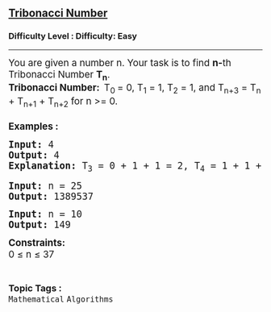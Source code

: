 <h2><a href="https://www.geeksforgeeks.org/problems/tribonacci-number/1?page=1&sortBy=latest">Tribonacci Number</a></h2><h3>Difficulty Level : Difficulty: Easy</h3><hr><div class="problems_problem_content__Xm_eO"><p><span style="font-size: 14pt;">You are given a number n. Your task is to find <strong>n-</strong>th Tribonacci Number <strong>T<sub>n</sub></strong>.<br><strong>Tribonacci Number:&nbsp;&nbsp;</strong>T<sub>0 </sub>= 0, T<sub>1</sub> = 1, T<sub>2</sub> = 1, and T<sub>n+3</sub> = T<sub>n</sub> + T<sub>n+1</sub> + T<sub>n+2</sub> for n &gt;= 0.<br><br><strong>Examples :</strong></span></p>
<pre><span style="font-size: 14pt;"><strong>Input: </strong>4
<strong>Output:</strong> 4
<strong>Explanation:</strong> T<sub>3</sub> = 0 + 1 + 1 = 2, T<sub>4</sub> = 1 + 1 + 2 = 4</span></pre>
<pre><span style="font-size: 14pt;"><strong>Input: </strong>n = 25
<strong>Output:</strong> 1389537<br></span></pre>
<pre><span style="font-size: 14pt;"><strong>Input: </strong>n = 10
<strong>Output:</strong> 149</span></pre>
<p><span style="font-size: 14pt;"><strong>Constraints:</strong><br>0 ≤ n ≤ 37</span></p></div><br><p><span style=font-size:18px><strong>Topic Tags : </strong><br><code>Mathematical</code>&nbsp;<code>Algorithms</code>&nbsp;